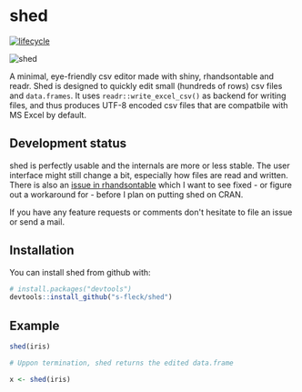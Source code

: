 
<!-- README.md is generated from README.Rmd. Please edit that file -->
shed
====

[![lifecycle](https://img.shields.io/badge/lifecycle-experimental-orange.svg)](https://www.tidyverse.org/lifecycle/#experimental)

![shed](inst/img/shed.png)

A minimal, eye-friendly csv editor made with shiny, rhandsontable and readr. Shed is designed to quickly edit small (hundreds of rows) csv files and `data.frames`. It uses `readr::write_excel_csv()` as backend for writing files, and thus produces UTF-8 encoded csv files that are compatbile with MS Excel by default.

Development status
------------------

shed is perfectly usable and the internals are more or less stable. The user interface might still change a bit, especially how files are read and written. There is also an [issue in rhandsontable](https://github.com/jrowen/rhandsontable/issues/264) which I want to see fixed - or figure out a workaround for - before I plan on putting shed on CRAN.

If you have any feature requests or comments don't hesitate to file an issue or send a mail.

Installation
------------

You can install shed from github with:

``` r
# install.packages("devtools")
devtools::install_github("s-fleck/shed")
```

Example
-------

``` r
shed(iris)

# Uppon termination, shed returns the edited data.frame

x <- shed(iris)
```
